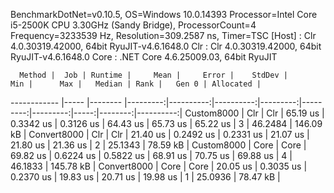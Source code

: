 
BenchmarkDotNet=v0.10.5, OS=Windows 10.0.14393
Processor=Intel Core i5-2500K CPU 3.30GHz (Sandy Bridge), ProcessorCount=4
Frequency=3233539 Hz, Resolution=309.2587 ns, Timer=TSC
  [Host] : Clr 4.0.30319.42000, 64bit RyuJIT-v4.6.1648.0
  Clr    : Clr 4.0.30319.42000, 64bit RyuJIT-v4.6.1648.0
  Core   : .NET Core 4.6.25009.03, 64bit RyuJIT


      Method |  Job | Runtime |     Mean |     Error |    StdDev |      Min |      Max |   Median | Rank |   Gen 0 | Allocated |
------------ |----- |-------- |---------:|----------:|----------:|---------:|---------:|---------:|-----:|--------:|----------:|
  Custom8000 |  Clr |     Clr | 65.19 us | 0.3342 us | 0.3126 us | 64.43 us | 65.73 us | 65.22 us |    3 | 46.2484 | 146.09 kB |
 Convert8000 |  Clr |     Clr | 21.40 us | 0.2492 us | 0.2331 us | 21.07 us | 21.80 us | 21.36 us |    2 | 25.1343 |  78.59 kB |
  Custom8000 | Core |    Core | 69.82 us | 0.6224 us | 0.5822 us | 68.91 us | 70.75 us | 69.88 us |    4 | 46.1833 | 145.78 kB |
 Convert8000 | Core |    Core | 20.05 us | 0.3035 us | 0.2370 us | 19.83 us | 20.71 us | 19.98 us |    1 | 25.0936 |  78.47 kB |
